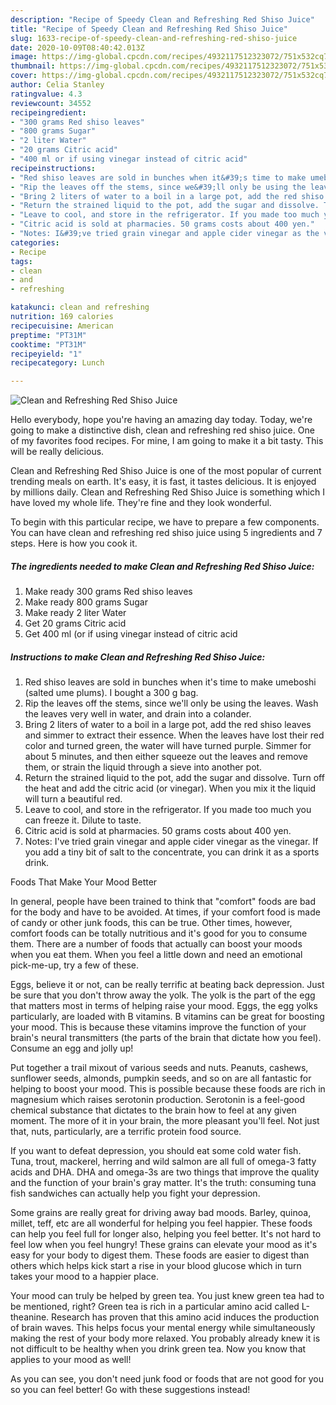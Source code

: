 ```yaml
---
description: "Recipe of Speedy Clean and Refreshing Red Shiso Juice"
title: "Recipe of Speedy Clean and Refreshing Red Shiso Juice"
slug: 1633-recipe-of-speedy-clean-and-refreshing-red-shiso-juice
date: 2020-10-09T08:40:42.013Z
image: https://img-global.cpcdn.com/recipes/4932117512323072/751x532cq70/clean-and-refreshing-red-shiso-juice-recipe-main-photo.jpg
thumbnail: https://img-global.cpcdn.com/recipes/4932117512323072/751x532cq70/clean-and-refreshing-red-shiso-juice-recipe-main-photo.jpg
cover: https://img-global.cpcdn.com/recipes/4932117512323072/751x532cq70/clean-and-refreshing-red-shiso-juice-recipe-main-photo.jpg
author: Celia Stanley
ratingvalue: 4.3
reviewcount: 34552
recipeingredient:
- "300 grams Red shiso leaves"
- "800 grams Sugar"
- "2 liter Water"
- "20 grams Citric acid"
- "400 ml or if using vinegar instead of citric acid"
recipeinstructions:
- "Red shiso leaves are sold in bunches when it&#39;s time to make umeboshi (salted ume plums). I bought a 300 g bag."
- "Rip the leaves off the stems, since we&#39;ll only be using the leaves. Wash the leaves very well in water, and drain into a colander."
- "Bring 2 liters of water to a boil in a large pot, add the red shiso leaves and simmer to extract their essence. When the leaves have lost their red color and turned green, the water will have turned purple. Simmer for about 5 minutes, and then either squeeze out the leaves and remove them, or strain the liquid through a sieve into another pot."
- "Return the strained liquid to the pot, add the sugar and dissolve. Turn off the heat and add the citric acid (or vinegar). When you mix it the liquid will turn a beautiful red."
- "Leave to cool, and store in the refrigerator. If you made too much you can freeze it. Dilute to taste."
- "Citric acid is sold at pharmacies. 50 grams costs about 400 yen."
- "Notes: I&#39;ve tried grain vinegar and apple cider vinegar as the vinegar. If you add a tiny bit of salt to the concentrate, you can drink it as a sports drink."
categories:
- Recipe
tags:
- clean
- and
- refreshing

katakunci: clean and refreshing 
nutrition: 169 calories
recipecuisine: American
preptime: "PT31M"
cooktime: "PT31M"
recipeyield: "1"
recipecategory: Lunch

---
```



![Clean and Refreshing Red Shiso Juice](https://img-global.cpcdn.com/recipes/4932117512323072/751x532cq70/clean-and-refreshing-red-shiso-juice-recipe-main-photo.jpg)

Hello everybody, hope you're having an amazing day today. Today, we're going to make a distinctive dish, clean and refreshing red shiso juice. One of my favorites food recipes. For mine, I am going to make it a bit tasty. This will be really delicious.

Clean and Refreshing Red Shiso Juice is one of the most popular of current trending meals on earth. It's easy, it is fast, it tastes delicious. It is enjoyed by millions daily. Clean and Refreshing Red Shiso Juice is something which I have loved my whole life. They're fine and they look wonderful.




To begin with this particular recipe, we have to prepare a few components. You can have clean and refreshing red shiso juice using 5 ingredients and 7 steps. Here is how you cook it.

<!--inarticleads1-->

##### The ingredients needed to make Clean and Refreshing Red Shiso Juice:

1. Make ready 300 grams Red shiso leaves
1. Make ready 800 grams Sugar
1. Make ready 2 liter Water
1. Get 20 grams Citric acid
1. Get 400 ml (or if using vinegar instead of citric acid




<!--inarticleads2-->

##### Instructions to make Clean and Refreshing Red Shiso Juice:

1. Red shiso leaves are sold in bunches when it&#39;s time to make umeboshi (salted ume plums). I bought a 300 g bag.
1. Rip the leaves off the stems, since we&#39;ll only be using the leaves. Wash the leaves very well in water, and drain into a colander.
1. Bring 2 liters of water to a boil in a large pot, add the red shiso leaves and simmer to extract their essence. When the leaves have lost their red color and turned green, the water will have turned purple. Simmer for about 5 minutes, and then either squeeze out the leaves and remove them, or strain the liquid through a sieve into another pot.
1. Return the strained liquid to the pot, add the sugar and dissolve. Turn off the heat and add the citric acid (or vinegar). When you mix it the liquid will turn a beautiful red.
1. Leave to cool, and store in the refrigerator. If you made too much you can freeze it. Dilute to taste.
1. Citric acid is sold at pharmacies. 50 grams costs about 400 yen.
1. Notes: I&#39;ve tried grain vinegar and apple cider vinegar as the vinegar. If you add a tiny bit of salt to the concentrate, you can drink it as a sports drink.




Foods That Make Your Mood Better


In general, people have been trained to think that "comfort" foods are bad for the body and have to be avoided. At times, if your comfort food is made of candy or other junk foods, this can be true. Other times, however, comfort foods can be totally nutritious and it's good for you to consume them. There are a number of foods that actually can boost your moods when you eat them. When you feel a little down and need an emotional pick-me-up, try a few of these.

Eggs, believe it or not, can be really terrific at beating back depression. Just be sure that you don't throw away the yolk. The yolk is the part of the egg that matters most in terms of helping raise your mood. Eggs, the egg yolks particularly, are loaded with B vitamins. B vitamins can be great for boosting your mood. This is because these vitamins improve the function of your brain's neural transmitters (the parts of the brain that dictate how you feel). Consume an egg and jolly up!

Put together a trail mixout of various seeds and nuts. Peanuts, cashews, sunflower seeds, almonds, pumpkin seeds, and so on are all fantastic for helping to boost your mood. This is possible because these foods are rich in magnesium which raises serotonin production. Serotonin is a feel-good chemical substance that dictates to the brain how to feel at any given moment. The more of it in your brain, the more pleasant you'll feel. Not just that, nuts, particularly, are a terrific protein food source.

If you want to defeat depression, you should eat some cold water fish. Tuna, trout, mackerel, herring and wild salmon are all full of omega-3 fatty acids and DHA. DHA and omega-3s are two things that improve the quality and the function of your brain's gray matter. It's the truth: consuming tuna fish sandwiches can actually help you fight your depression. 

Some grains are really great for driving away bad moods. Barley, quinoa, millet, teff, etc are all wonderful for helping you feel happier. These foods can help you feel full for longer also, helping you feel better. It's not hard to feel low when you feel hungry! These grains can elevate your mood as it's easy for your body to digest them. These foods are easier to digest than others which helps kick start a rise in your blood glucose which in turn takes your mood to a happier place.

Your mood can truly be helped by green tea. You just knew green tea had to be mentioned, right? Green tea is rich in a particular amino acid called L-theanine. Research has proven that this amino acid induces the production of brain waves. This helps focus your mental energy while simultaneously making the rest of your body more relaxed. You probably already knew it is not difficult to be healthy when you drink green tea. Now you know that applies to your mood as well!

As you can see, you don't need junk food or foods that are not good for you so you can feel better! Go  with  these suggestions  instead!

